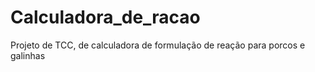 # Calculadora_de_racao
 Projeto de TCC, de calculadora de formulação de reação para porcos e galinhas
